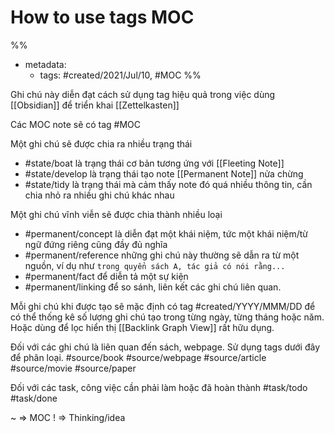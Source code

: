 # How to use tags MOC

%% 
- metadata:
	- tags: #created/2021/Jul/10, #MOC 
%%

Ghi chú này diễn đạt cách sử dụng tag hiệu quả trong việc dùng [[Obsidian]] để triển khai [[Zettelkasten]]

Các MOC note sẽ có tag #MOC 

Một ghi chú sẽ được chia ra nhiều trạng thái
- #state/boat là trạng thái cơ bản tương ứng với [[Fleeting Note]]
- #state/develop là trạng thái tạo note [[Permanent Note]] nửa chừng
- #state/tidy là trạng thái mà cảm thấy note đó quá nhiều thông tin, cần chia nhỏ ra nhiều ghi chú khác nhau

Một ghi chú vĩnh viễn sẽ được chia thành nhiều loại
- #permanent/concept là diễn đạt một khái niệm, tức một khái niệm/từ ngữ đứng riêng cũng đầy đủ nghĩa
- #permanent/reference những ghi chú này thường sẽ dẫn ra từ một nguồn, ví dụ như `trong quyển sách A, tác giả có nói rằng...`
- #permanent/fact để diễn tả một sự kiện
- #permanent/linking để so sánh, liên kết các ghi chú liên quan.

Mỗi ghi chú khi được tạo sẽ mặc định có tag
#created/YYYY/MMM/DD để có thể thống kê số lượng ghi chú tạo trong từng ngày, từng tháng hoặc năm. Hoặc dùng để lọc hiển thị [[Backlink Graph View]] rất hữu dụng.

Đối với các ghi chú là liên quan đến sách, webpage. Sử dụng tags dưới đây để phân loại.
#source/book 
#source/webpage 
#source/article 
#source/movie 
#source/paper 

Đối với các task, công việc cần phải làm hoặc đã hoàn thành
#task/todo 
#task/done


~ => MOC
! => Thinking/idea


